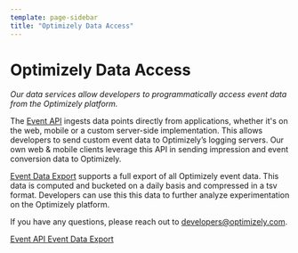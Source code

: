 ```yaml
---
template: page-sidebar
title: "Optimizely Data Access"
---
```


# Optimizely Data Access

*Our data services allow developers to programmatically access event data from the Optimizely platform.*

The [Event API](http://developers.optimizely.com/data/events) ingests data points directly from applications, whether it's on the web, mobile or a custom server-side implementation. This allows developers to send custom event data to Optimizely’s logging servers. Our own web & mobile clients leverage this API in sending impression and event conversion data to Optimizely. 

[Event Data Export](http://developers.optimizely.com/data/export) supports a full export of all Optimizely event data. This data is computed and bucketed on a daily basis and compressed in a tsv format. Developers can use this this data to further analyze experimentation on the Optimizely platform.  

If you have any questions, please reach out to [developers@optimizely.com](mailto:developers@optimizely.com).

<a class="button button--highlight anchor--left display--block width--200 text--center" href="http://developers.optimizely.com/data/events">
Event API
</a>

<a class="button button--highlight anchor--right display--block width--200 text--center" href="http://developers.optimizely.com/data/export">
Event Data Export
</a>
